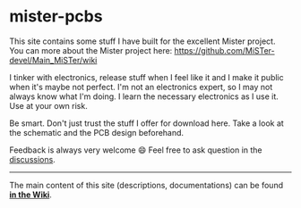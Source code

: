 # mister-pcbs

This site contains some stuff I have built for the excellent Mister project. You can more about the Mister project here: https://github.com/MiSTer-devel/Main_MiSTer/wiki

I tinker with electronics, release stuff when I feel like it and I make it public when it's maybe not perfect. I'm not an electronics expert, so I may not always know what I'm doing. I learn the necessary electronics as I use it. Use at your own risk.

Be smart. Don't just trust the stuff I offer for download here. Take a look at the schematic and the PCB design beforehand. 

Feedback is always very welcome :smile: Feel free to ask question in the [discussions](https://github.com/bzeiss/synth-pcbs/discussions).

***

The main content of this site (descriptions, documentations) can be found **[in the Wiki](https://github.com/bzeiss/mister-pcbs/discussions)**.

